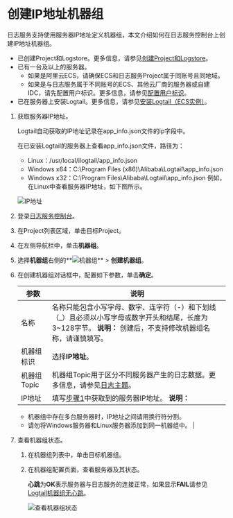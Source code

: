 # 创建IP地址机器组

日志服务支持使用服务器IP地址定义机器组，本文介绍如何在日志服务控制台上创建IP地址机器组。

-   已创建Project和Logstore。更多信息，请参见[创建Project和Logstore](/intl.zh-CN/快速入门/快速入门.md)。
-   已有一台及以上的服务器。
    -   如果是阿里云ECS，请确保ECS和日志服务Project属于同账号且同地域。
    -   如果是与日志服务属于不同账号的ECS、其他云厂商的服务器或自建IDC，请先配置用户标识。更多信息，请参见[配置用户标识](/intl.zh-CN/数据采集/Logtail采集/机器组/配置用户标识.md)。
-   已在服务器上安装Logtail。更多信息，请参见[安装Logtail（ECS实例）](/intl.zh-CN/数据采集/Logtail采集/安装/安装Logtail（ECS实例）.md)。

1.  获取服务器IP地址。

    Logtail自动获取的IP地址记录在app\_info.json文件的ip字段中。

    在已安装Logtail的服务器上查看app\_info.json文件，路径为：

    -   Linux：/usr/local/ilogtail/app\_info.json
    -   Windows x64：C:\\Program Files \(x86\)\\Alibaba\\Logtail\\app\_info.json
    -   Windows x32：C:\\Program Files\\Alibaba\\Logtail\\app\_info.json
    例如，在Linux中查看服务器IP地址，如下图所示。

    ![IP地址](https://static-aliyun-doc.oss-accelerate.aliyuncs.com/assets/img/zh-CN/8030559951/p10497.png)

2.  登录[日志服务控制台](https://sls.console.aliyun.com)。

3.  在Project列表区域，单击目标Project。

4.  在左侧导航栏中，单击**机器组**。

5.  选择**机器组**右侧的**![机器组](https://static-aliyun-doc.oss-accelerate.aliyuncs.com/assets/img/zh-CN/9030559951/p52484.png)** \> **创建机器组**。

6.  在创建机器组对话框中，配置如下参数，单击**确定**。

    |参数|说明|
    |--|--|
    |名称|名称只能包含小写字母、数字、连字符（-）和下划线（\_）且必须以小写字母或数字开头和结尾，长度为3~128字节。 **说明：** 创建后，不支持修改机器组名称，请谨慎填写。 |
    |机器组标识|选择**IP地址**。|
    |机器组Topic|机器组Topic用于区分不同服务器产生的日志数据。更多信息，请参见[日志主题](/intl.zh-CN/数据采集/Logtail采集/采集文本日志/日志主题.md)。|
    |IP地址|填写[步骤1](#ip)中获取到的服务器IP地址。 **说明：**

    -   机器组中存在多台服务器时，IP地址之间请用换行符分割。
    -   请勿将Windows服务器和Linux服务器添加到同一机器组中。 |

7.  查看机器组状态。

    1.  在机器组列表中，单击目标机器组。

    2.  在机器组配置页面，查看服务器及其状态。

        **心跳**为**OK**表示服务器与日志服务的连接正常，如果显示**FAIL**请参见[Logtail机器组无心跳]()。

        ![查看机器组状态](https://static-aliyun-doc.oss-accelerate.aliyuncs.com/assets/img/zh-CN/8030559951/p97821.png)


